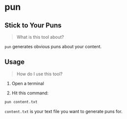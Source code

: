 # pun

## Stick to Your Puns

> What is this tool about?

`pun` generates obvious puns about your content.

## Usage

> How do I use this tool?

1. Open a terminal

1. Hit this command:

```bash
pun content.txt
```

`content.txt` is your text file you want to generate puns for.
